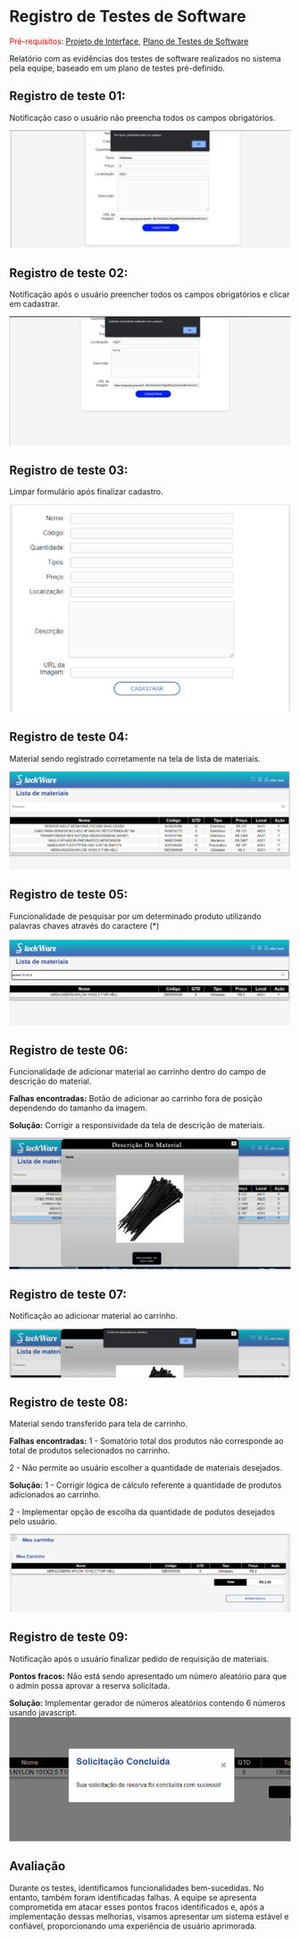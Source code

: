 # Registro de Testes de Software

<span style="color:red">Pré-requisitos: <a href="3-Projeto de Interface.md"> Projeto de Interface</a></span>, <a href="8-Plano de Testes de Software.md"> Plano de Testes de Software</a>

Relatório com as evidências dos testes de software realizados no sistema pela equipe, baseado em um plano de testes pré-definido.

## Registro de teste 01:

Notificação caso o usuário não preencha todos os campos obrigatórios.

![Exemplo de Wireframe](img/rts01.png)


## Registro de teste 02:

Notificação após o usuário preencher todos os campos obrigatórios  e clicar em cadastrar.

![Exemplo de Wireframe](img/rts02.png)


## Registro de teste 03:

Limpar formulário após finalizar cadastro.

![Exemplo de Wireframe](img/rts03.png)


## Registro de teste 04:

Material sendo registrado corretamente na tela de lista de materiais.

![Exemplo de Wireframe](img/rts04.png)


## Registro de teste 05:

Funcionalidade de pesquisar por um determinado produto utilizando palavras chaves através do caractere (*) 

![Exemplo de Wireframe](img/rts05.png)


## Registro de teste 06:

Funcionalidade de adicionar material ao carrinho dentro do campo de descrição do material.

**Falhas encontradas:**
Botão de adicionar ao carrinho fora de posição dependendo do tamanho da imagem.

**Solução:**
Corrigir a responsividade da tela de descrição de materiais.

![Exemplo de Wireframe](img/rts06.png)


## Registro de teste 07:

Notificação ao adicionar material ao carrinho.

![Exemplo de Wireframe](img/rts07.png)


## Registro de teste 08:

Material sendo transferido para tela de carrinho.

**Falhas encontradas:**
1 - Somatório total dos produtos não corresponde ao total de produtos selecionados no carrinho.

2 - Não permite ao usuário escolher a quantidade de materiais desejados.

**Solução:**
1 - Corrigir lógica de cálculo referente a quantidade de produtos adicionados ao carrinho.

2 - Implementar opção de escolha da quantidade de podutos desejados pelo usuário.

![Exemplo de Wireframe](img/rts08.png)


## Registro de teste 09:

Notificação após o usuário finalizar pedido de requisição de materiais.

**Pontos fracos:**
Não está sendo apresentado um número aleatório para que o admin possa aprovar a reserva solicitada.

**Solução:**
 Implementar gerador de números aleatórios contendo 6 números usando javascript.
![Exemplo de Wireframe](img/rts09.png)





## Avaliação

Durante os testes, identificamos funcionalidades bem-sucedidas. No entanto, também foram identificadas falhas. A equipe se apresenta comprometida em atacar esses pontos fracos identificados e, após a implementação dessas melhorias, visamos apresentar um sistema estável e confiável, proporcionando uma experiência de usuário aprimorada.







